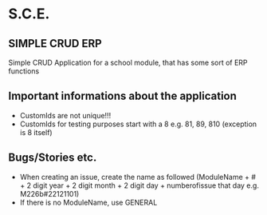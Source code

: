 # S.C.E.
## SIMPLE CRUD ERP

Simple CRUD Application for a school module, that has some sort of ERP functions

## Important informations about the application
* CustomIds are not unique!!!
* CustomIds for testing purposes start with a 8 e.g. 81, 89, 810 (exception is 8 itself)

## Bugs/Stories etc.
* When creating an issue, create the name as followed (ModuleName + # + 2 digit year + 2 digit month + 2 digit day + numberofissue that day e.g. M226b#22121101)
* If there is no ModuleName, use GENERAL
